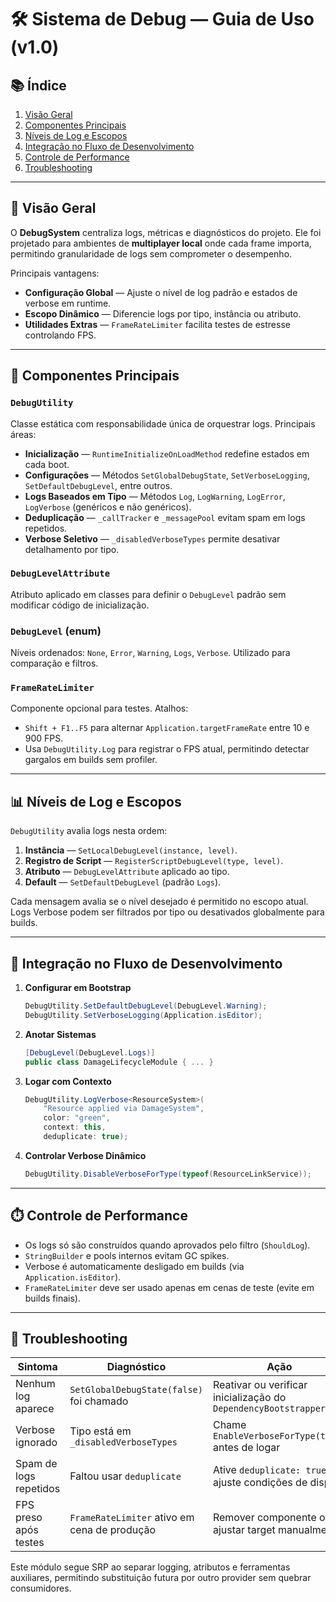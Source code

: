 # 🛠️ Sistema de Debug — Guia de Uso (v1.0)

## 📚 Índice
1. [Visão Geral](#visão-geral)
2. [Componentes Principais](#componentes-principais)
3. [Níveis de Log e Escopos](#níveis-de-log-e-escopos)
4. [Integração no Fluxo de Desenvolvimento](#integração-no-fluxo-de-desenvolvimento)
5. [Controle de Performance](#controle-de-performance)
6. [Troubleshooting](#troubleshooting)

---

## 🎯 Visão Geral

O **DebugSystem** centraliza logs, métricas e diagnósticos do projeto. Ele foi projetado para ambientes de **multiplayer local** onde cada frame importa, permitindo granularidade de logs sem comprometer o desempenho.

Principais vantagens:
* **Configuração Global** — Ajuste o nível de log padrão e estados de verbose em runtime.
* **Escopo Dinâmico** — Diferencie logs por tipo, instância ou atributo.
* **Utilidades Extras** — `FrameRateLimiter` facilita testes de estresse controlando FPS.

---

## 🧩 Componentes Principais

### `DebugUtility`
Classe estática com responsabilidade única de orquestrar logs. Principais áreas:
* **Inicialização** — `RuntimeInitializeOnLoadMethod` redefine estados em cada boot.
* **Configurações** — Métodos `SetGlobalDebugState`, `SetVerboseLogging`, `SetDefaultDebugLevel`, entre outros.
* **Logs Baseados em Tipo** — Métodos `Log`, `LogWarning`, `LogError`, `LogVerbose` (genéricos e não genéricos).
* **Deduplicação** — `_callTracker` e `_messagePool` evitam spam em logs repetidos.
* **Verbose Seletivo** — `_disabledVerboseTypes` permite desativar detalhamento por tipo.

### `DebugLevelAttribute`
Atributo aplicado em classes para definir o `DebugLevel` padrão sem modificar código de inicialização.

### `DebugLevel` (enum)
Níveis ordenados: `None`, `Error`, `Warning`, `Logs`, `Verbose`. Utilizado para comparação e filtros.

### `FrameRateLimiter`
Componente opcional para testes. Atalhos:
* `Shift + F1..F5` para alternar `Application.targetFrameRate` entre 10 e 900 FPS.
* Usa `DebugUtility.Log` para registrar o FPS atual, permitindo detectar gargalos em builds sem profiler.

---

## 📊 Níveis de Log e Escopos

`DebugUtility` avalia logs nesta ordem:
1. **Instância** — `SetLocalDebugLevel(instance, level)`.
2. **Registro de Script** — `RegisterScriptDebugLevel(type, level)`.
3. **Atributo** — `DebugLevelAttribute` aplicado ao tipo.
4. **Default** — `SetDefaultDebugLevel` (padrão `Logs`).

Cada mensagem avalia se o nível desejado é permitido no escopo atual. Logs Verbose podem ser filtrados por tipo ou desativados globalmente para builds.

---

## 🚀 Integração no Fluxo de Desenvolvimento

1. **Configurar em Bootstrap**
   ```csharp
   DebugUtility.SetDefaultDebugLevel(DebugLevel.Warning);
   DebugUtility.SetVerboseLogging(Application.isEditor);
   ```
2. **Anotar Sistemas**
   ```csharp
   [DebugLevel(DebugLevel.Logs)]
   public class DamageLifecycleModule { ... }
   ```
3. **Logar com Contexto**
   ```csharp
   DebugUtility.LogVerbose<ResourceSystem>(
       "Resource applied via DamageSystem",
       color: "green",
       context: this,
       deduplicate: true);
   ```
4. **Controlar Verbose Dinâmico**
   ```csharp
   DebugUtility.DisableVerboseForType(typeof(ResourceLinkService));
   ```

---

## ⏱️ Controle de Performance

* Os logs só são construídos quando aprovados pelo filtro (`ShouldLog`).
* `StringBuilder` e pools internos evitam GC spikes.
* Verbose é automaticamente desligado em builds (via `Application.isEditor`).
* `FrameRateLimiter` deve ser usado apenas em cenas de teste (evite em builds finais).

---

## 🧪 Troubleshooting

| Sintoma | Diagnóstico | Ação |
| --- | --- | --- |
| Nenhum log aparece | `SetGlobalDebugState(false)` foi chamado | Reativar ou verificar inicialização do `DependencyBootstrapper` |
| Verbose ignorado | Tipo está em `_disabledVerboseTypes` | Chame `EnableVerboseForType(type)` antes de logar |
| Spam de logs repetidos | Faltou usar `deduplicate` | Ative `deduplicate: true` ou ajuste condições de disparo |
| FPS preso após testes | `FrameRateLimiter` ativo em cena de produção | Remover componente ou ajustar target manualmente |

Este módulo segue SRP ao separar logging, atributos e ferramentas auxiliares, permitindo substituição futura por outro provider sem quebrar consumidores.
